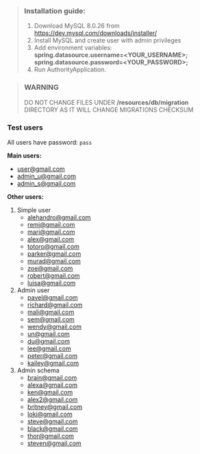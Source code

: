 > ### Installation guide:
>1. Download MySQL 8.0.26 from https://dev.mysql.com/downloads/installer/
>2. Install MySQL and create user with admin privileges
>3. Add environment variables:<br>
>**spring.datasource.username=<YOUR_USERNAME>;**<br>
>**spring.datasource.password=<YOUR_PASSWORD>;**<br>
>4. Run AuthorityApplication.

> ### WARNING
> DO NOT CHANGE FILES UNDER **/resources/db/migration** DIRECTORY AS IT WILL CHANGE MIGRATIONS CHECKSUM

### Test users
All users have password: `pass`

**Main users:**
* user@gmail.com
* admin_u@gmail.com
* admin_s@gmail.com

**Other users:**
1. Simple user
   * alehandro@gmail.com
   * remi@gmail.com
   * mari@gmail.com
   * alex@gmail.com
   * totoro@gmail.com
   * parker@gmail.com
   * murad@gmail.com
   * zoe@gmail.com
   * robert@gmail.com
   * luisa@gmail.com
2. Admin user
   * pavel@gmail.com
   * richard@gmail.com
   * mali@gmail.com
   * sem@gmail.com
   * wendy@gmail.com
   * un@gmail.com
   * du@gmail.com
   * lee@gmail.com
   * peter@gmail.com
   * kailey@gmail.com
3. Admin schema
   * brain@gmail.com
   * alexa@gmail.com
   * ken@gmail.com
   * alex2@gmail.com
   * britney@gmail.com
   * loki@gmail.com
   * steve@gmail.com
   * black@gmail.com
   * thor@gmail.com   
   * steven@gmail.com